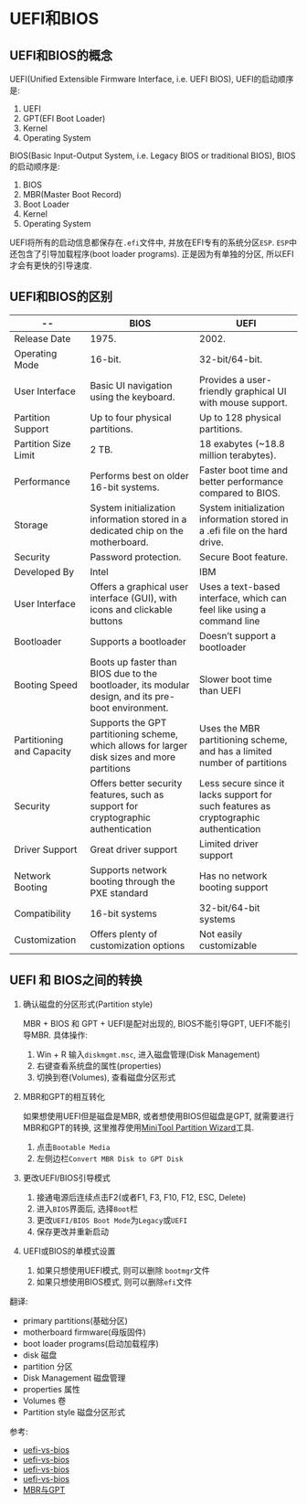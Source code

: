 # UEFI和BIOS

## UEFI和BIOS的概念


UEFI(Unified Extensible Firmware Interface,  i.e. UEFI BIOS), UEFI的启动顺序是:
1. UEFI
2. GPT(EFI Boot Loader)
3. Kernel
4. Operating System

BIOS(Basic Input-Output System, i.e. Legacy BIOS or traditional BIOS), 
BIOS的启动顺序是:
1. BIOS
2. MBR(Master Boot Record)
3. Boot Loader
4. Kernel
5. Operating System


UEFI将所有的启动信息都保存在`.efi`文件中, 并放在EFI专有的系统分区`ESP`. `ESP`中还包含了引导加载程序(boot loader programs). 正是因为有单独的分区, 所以EFI才会有更快的引导速度.



## UEFI和BIOS的区别


--|BIOS|UEFI
--|--|--
Release Date|1975.|2002.
Operating Mode|16-bit.|32-bit/64-bit.
User Interface|Basic UI navigation using the keyboard.|Provides a user-friendly graphical UI with mouse support.
Partition Support|Up to four physical partitions.|Up to 128 physical partitions.
Partition Size Limit|2 TB.|18 exabytes (~18.8 million terabytes).
Performance|Performs best on older 16-bit systems.|Faster boot time and better performance compared to BIOS.
Storage|System initialization information stored in a dedicated chip on the motherboard.|System initialization information stored in a .efi file on the hard drive.
Security|Password protection.|Secure Boot feature.
Developed By|Intel|IBM
User Interface|Offers a graphical user interface (GUI), with icons and clickable buttons|Uses a text-based interface, which can feel like using a command line
Bootloader|Supports a bootloader|Doesn’t support a bootloader
Booting Speed|Boots up faster than BIOS due to the bootloader, its modular design, and its pre-boot environment.|Slower boot time than UEFI
Partitioning and Capacity|Supports the GPT partitioning scheme, which allows for larger disk sizes and more partitions|Uses the MBR partitioning scheme, and has a limited number of partitions
Security|Offers better security features, such as support for cryptographic authentication|Less secure since it lacks support for such features as cryptographic authentication
Driver Support|Great driver support|Limited driver support
Network Booting|Supports network booting through the PXE standard|Has no network booting support
Compatibility|16-bit systems|32-bit/64-bit systems
Customization|Offers plenty of customization options|Not easily customizable


## UEFI 和 BIOS之间的转换
1. 确认磁盘的分区形式(Partition style)

    MBR + BIOS 和 GPT + UEFI是配对出现的, BIOS不能引导GPT, UEFI不能引导MBR. 具体操作:
    
    1. Win + R 输入`diskmgmt.msc`, 进入磁盘管理(Disk Management)
    2. 右键查看系统盘的属性(properties)
    3. 切换到卷(Volumes), 查看磁盘分区形式


2. MBR和GPT的相互转化

    如果想使用UEFI但是磁盘是MBR, 或者想使用BIOS但磁盘是GPT, 就需要进行MBR和GPT的转换, 这里推荐使用[MiniTool Partition Wizard](https://cdn2.minitool.com/?p=pw&e=pw-demo)工具.

    1. 点击`Bootable Media`
    2. 左侧边栏`Convert MBR Disk to GPT Disk `

3. 更改UEFI/BIOS引导模式

    1. 接通电源后连续点击F2(或者F1, F3, F10, F12, ESC, Delete)
    2. 进入`BIOS`界面后, 选择`Boot`栏
    3. 更改`UEFI/BIOS Boot Mode`为`Legacy`或`UEFI`
    4. 保存更改并重新启动

4. UEFI或BIOS的单模式设置
    1. 如果只想使用UEFI模式, 则可以删除 `bootmgr`文件
    2. 如果只想使用BIOS模式, 则可以删除`efi`文件



翻译:
- primary partitions(基础分区)
- motherboard firmware(母版固件)
- boot loader programs(启动加载程序)
- disk 磁盘
- partition 分区
- Disk Management 磁盘管理
- properties 属性
- Volumes 卷
- Partition style 磁盘分区形式

参考:
- [uefi-vs-bios](https://www.easeus.com/partition-manager-software/uefi-vs-bios.html)
- [uefi-vs-bios](https://www.partitionwizard.com/partitionmagic/uefi-vs-bios.html)
- [uefi-vs-bios](https://phoenixnap.com/kb/uefi-vs-bios)
- [uefi-vs-bios](https://history-computer.com/uefi-vs-bios/)
- [MBR与GPT](https://zhuanlan.zhihu.com/p/26098509)